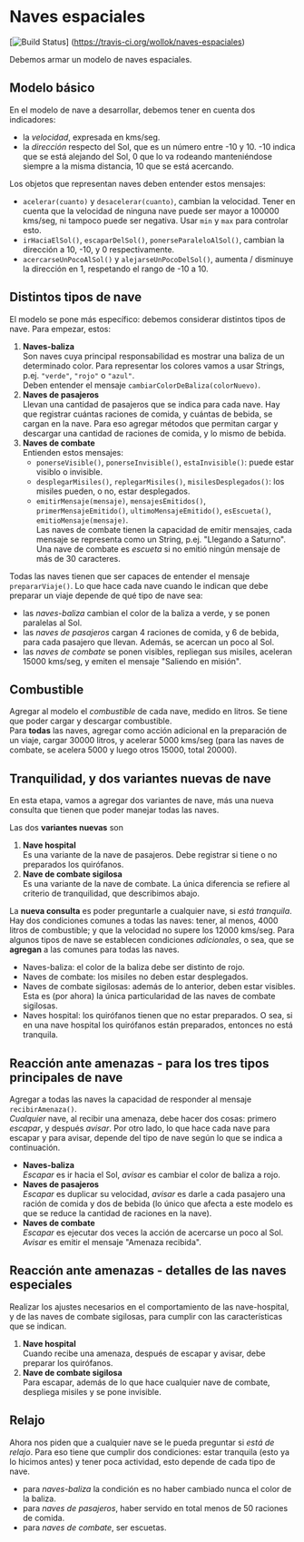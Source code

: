 # Naves espaciales
 
[![Build Status](https://travis-ci.org/wollok/naves-espaciales.svg?branch=master)]
(https://travis-ci.org/wollok/naves-espaciales)


Debemos armar un modelo de naves espaciales.


## Modelo básico
En el modelo de nave a desarrollar, debemos tener en cuenta dos indicadores:
- la _velocidad_, expresada en kms/seg.
- la _dirección_ respecto del Sol, que es un número entre -10 y 10. -10 indica que se está
 alejando del Sol, 0 que lo va rodeando manteniéndose siempre a la misma distancia, 10 que
  se está acercando.

Los objetos que representan naves deben entender estos mensajes:
- `acelerar(cuanto)` y `desacelerar(cuanto)`, cambian la velocidad. Tener en cuenta que la
velocidad de ninguna nave puede ser mayor a 100000 kms/seg, ni tampoco puede ser negativa. 
Usar `min` y `max` para controlar esto.
- `irHaciaElSol()`, `escaparDelSol()`, `ponerseParaleloAlSol()`, cambian la dirección a 10,
 -10, y 0 respectivamente.
- `acercarseUnPocoAlSol()` y `alejarseUnPocoDelSol()`, aumenta / disminuye la dirección en
 1, respetando el rango de -10 a 10.

 
## Distintos tipos de nave
El modelo se pone más específico: debemos considerar distintos tipos de nave. Para empezar,
 estos:
1. **Naves-baliza**  
Son naves cuya principal responsabilidad es mostrar una baliza de un determinado color. 
Para representar los colores vamos a usar Strings, p.ej. `"verde"`, `"rojo"` o `"azul"`.  
Deben entender el mensaje `cambiarColorDeBaliza(colorNuevo)`.
1. **Naves de pasajeros**  
Llevan una cantidad de pasajeros que se indica para cada nave. Hay que registrar cuántas 
raciones de comida, y cuántas de bebida, se cargan en la nave. Para eso agregar métodos 
que permitan cargar y descargar una cantidad de raciones de comida, y lo mismo de bebida. 
1. **Naves de combate**  
Entienden estos mensajes:
	- `ponerseVisible()`, `ponerseInvisible()`, `estaInvisible()`: puede estar visiblo o 
	invisible.
	- `desplegarMisiles()`, `replegarMisiles()`, `misilesDesplegados()`: los misiles pueden,
	 o no, estar desplegados.
	- `emitirMensaje(mensaje)`, `mensajesEmitidos()`, `primerMensajeEmitido()`,
	 `ultimoMensajeEmitido()`, `esEscueta()`, `emitioMensaje(mensaje)`.  
	 Las naves de combate tienen la capacidad de emitir mensajes, cada mensaje se 
	 representa como un String, p.ej. "Llegando a Saturno". Una nave de combate es 
	 _escueta_ si no emitió ningún mensaje de más de 30 caracteres.
	 
Todas las naves tienen que ser capaces de entender el mensaje `prepararViaje()`. Lo que
 hace cada nave cuando le indican que debe preparar un viaje depende de qué tipo de nave
  sea:
- las _naves-baliza_ cambian el color de la baliza a verde, y se ponen paralelas al Sol.
- las _naves de pasajeros_ cargan 4 raciones de comida, y 6 de bebida, para cada pasajero 
que llevan. Además, se acercan un poco al Sol.
- las _naves de combate_ se ponen visibles, repliegan sus misiles, aceleran 15000 kms/seg,
 y emiten el mensaje "Saliendo en misión".


## Combustible
Agregar al modelo el _combustible_ de cada nave, medido en litros. Se tiene que poder 
cargar y descargar combustible.  
Para **todas** las naves, agregar como acción adicional en la preparación de un viaje, 
cargar 30000 litros, y acelerar 5000 kms/seg (para las naves de combate, se acelera 5000
 y luego otros 15000, total 20000).


## Tranquilidad, y dos variantes nuevas de nave
En esta etapa, vamos a agregar dos variantes de nave, más una nueva consulta que tienen 
que poder manejar todas las naves.

Las dos **variantes nuevas** son
1. **Nave hospital**  
Es una variante de la nave de pasajeros. Debe registrar si tiene o no preparados los 
quirófanos.  
1. **Nave de combate sigilosa**  
Es una variante de la nave de combate. La única diferencia se refiere al criterio de 
tranquilidad, que describimos abajo.

La **nueva consulta** es poder preguntarle a cualquier nave, si _está tranquila_.
Hay dos condiciones comunes a todas las naves: tener, al menos, 4000 litros de combustible;
 y que la velocidad no supere los 12000 kms/seg.
Para algunos tipos de nave se establecen condiciones _adicionales_, o sea, que se 
**agregan** a las comunes para todas las naves.
- Naves-baliza: el color de la baliza debe ser distinto de rojo.
- Naves de combate: los misiles no deben estar desplegados.
- Naves de combate sigilosas: además de lo anterior, deben estar visibles. Esta es 
(por ahora) la única particularidad de las naves de combate sigilosas.
- Naves hospital: los quirófanos tienen que no estar preparados. O sea, si en una nave
 hospital los quirófanos están preparados, entonces no está tranquila.


## Reacción ante amenazas - para los tres tipos principales de nave
Agregar a todas las naves la capacidad de responder al mensaje `recibirAmenaza()`.  
_Cualquier_ nave, al recibir una amenaza, debe hacer dos cosas: primero _escapar_, y
 después _avisar_. 
Por otro lado, lo que hace cada nave para escapar y para avisar, depende del tipo de
 nave según lo que se indica a continuación.
- **Naves-baliza**  
_Escapar_ es ir hacia el Sol, _avisar_ es cambiar el color de baliza a rojo.
- **Naves de pasajeros**  
_Escapar_ es duplicar su velocidad, _avisar_ es darle a cada pasajero una ración de 
comida y dos de bebida (lo único que afecta a este modelo es que se reduce la cantidad
 de raciones en la nave).
- **Naves de combate**  
_Escapar_ es ejecutar dos veces la acción de acercarse un poco al Sol. _Avisar_ es 
emitir el mensaje "Amenaza recibida".


## Reacción ante amenazas - detalles de las naves especiales
Realizar los ajustes necesarios en el comportamiento de las nave-hospital, y de las 
naves de combate sigilosas, para cumplir con las características que se indican.
1. **Nave hospital**  
Cuando recibe una amenaza, después de escapar y avisar, debe preparar los quirófanos.
1. **Nave de combate sigilosa**  
Para escapar, además de lo que hace cualquier nave de combate, despliega misiles y se
 pone invisible.  


## Relajo
Ahora nos piden que a cualquier nave se le pueda preguntar si _está de relajo_. Para 
eso tiene que cumplir dos condiciones: estar tranquila (esto ya lo hicimos antes) y 
tener poca actividad, esto depende de cada tipo de nave.
- para _naves-baliza_ la condición es no haber cambiado nunca el color de la baliza.
- para _naves de pasajeros_, haber servido en total menos de 50 raciones de comida.
- para _naves de combate_, ser escuetas.